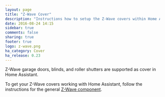 ```yaml
---
layout: page
title: "Z-Wave Cover"
description: "Instructions how to setup the Z-Wave covers within Home Assistant."
date: 2016-08-24 14:15
sidebar: true
comments: false
sharing: true
footer: true
logo: z-wave.png
ha_category: Cover
ha_release: 0.23
---
```


Z-Wave garage doors, blinds, and roller shutters are supported as cover in Home Assistant.

To get your Z-Wave covers working with Home Assistant, follow the instructions for the general [Z-Wave component](/components/zwave/).
